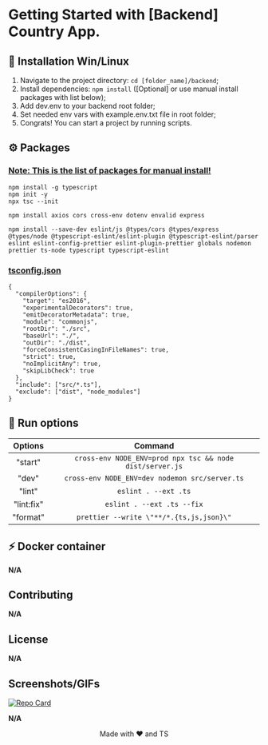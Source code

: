 # Getting Started with [Backend] Country App.

## 🔧 Installation Win/Linux

1. Navigate to the project directory: `cd [folder_name]/backend`;
2. Install dependencies: `npm install` ([Optional] or use manual install packages with list below);
3. Add dev.env to your backend root folder;
4. Set needed env vars with example.env.txt file in root folder;
5. Congrats! You can start a project by running scripts.

## ⚙ Packages

<h3><ins> Note: This is the list of packages for manual install!</ins></h3>

```
npm install -g typescript
npm init -y
npx tsc --init

npm install axios cors cross-env dotenv envalid express

npm install --save-dev eslint/js @types/cors @types/express @types/node @typescript-eslint/eslint-plugin @typescript-eslint/parser eslint eslint-config-prettier eslint-plugin-prettier globals nodemon prettier ts-node typescript typescript-eslint
```

<h3><ins>tsconfig.json</ins></h3>

```
{
  "compilerOptions": {
    "target": "es2016",
    "experimentalDecorators": true,
    "emitDecoratorMetadata": true,
    "module": "commonjs",
    "rootDir": "./src",
    "baseUrl": "./",
    "outDir": "./dist",
    "forceConsistentCasingInFileNames": true,
    "strict": true,
    "noImplicitAny": true,
    "skipLibCheck": true
  },
  "include": ["src/*.ts"],
  "exclude": ["dist", "node_modules"]
}
```

<!-- Run options -->

## 🚀 Run options

| Options    |                          Command                         |
| :-----:    | :------------------------------------------------------: |
| "start"    | `cross-env NODE_ENV=prod npx tsc && node dist/server.js` |
| "dev"      | `cross-env NODE_ENV=dev nodemon src/server.ts`           |
| "lint"     | `eslint . --ext .ts`                                     |
| "lint:fix" | `eslint . --ext .ts --fix`                               |
| "format"   | `prettier --write \"**/*.{ts,js,json}\"`                 |

## ⚡ Docker container

**N/A**

<!-- Contributing -->

## Contributing

**N/A**

<!-- License -->

## License

**N/A**

<!-- Screenshots or GIF Animations -->

## Screenshots/GIFs

<!-- Repository Info Card -->

[![Repo Card](https://github-readme-stats.vercel.app/api/pin/?username=Javez&repo=Country-App)](https://github.com/Javez/Country-App)

<!-- License -->

**N/A**

<!-- Footer -->
<p align="center">
   <a>Made with ❤️ and TS</a>
   </br>
</p>
